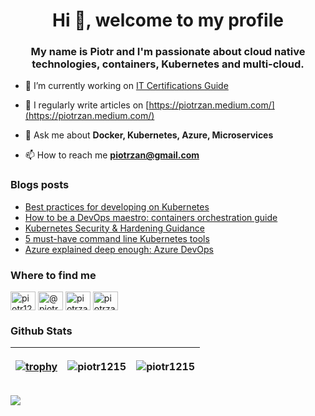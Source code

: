 <h1 align="center">Hi 👋, welcome to my profile</h1>
<h3 align="center">My name is Piotr and I'm passionate about cloud native technologies, containers, Kubernetes and multi-cloud.</h3>

- 🔭 I’m currently working on [IT Certifications Guide](https://www.itcertificationsguide.com/#/)

- 📝 I regularly write articles on [https://piotrzan.medium.com/](https://piotrzan.medium.com/)

- 💬 Ask me about **Docker, Kubernetes, Azure, Microservices**

- 📫 How to reach me **piotrzan@gmail.com**

### Blogs posts
<!-- BLOG-POST-LIST:START -->
- [Best practices for developing on Kubernetes](https://itnext.io/best-practices-for-developing-on-kubernetes-8fbdbba12538?source=rss-3c5c31a7d1d7------2)
- [How to be a DevOps maestro: containers orchestration guide](https://itnext.io/how-to-be-a-devops-maestro-containers-orchestration-guide-b2cf884eaed1?source=rss-3c5c31a7d1d7------2)
- [Kubernetes Security & Hardening Guidance](https://itnext.io/kubernetes-security-hardening-guidance-cf5fc48a9b3e?source=rss-3c5c31a7d1d7------2)
- [5 must-have command line Kubernetes tools](https://itnext.io/5-must-have-command-line-kubernetes-tools-b90bdb843ce6?source=rss-3c5c31a7d1d7------2)
- [Azure explained deep enough: Azure DevOps](https://itnext.io/azure-explained-deep-enough-azure-devops-210629b5480e?source=rss-3c5c31a7d1d7------2)
<!-- BLOG-POST-LIST:END -->

### Where to find me

<p align="left">
<a href="https://twitter.com/piotr1215" target="blank"><img align="center" src="https://cdn.jsdelivr.net/npm/simple-icons@3.0.1/icons/twitter.svg" alt="piotr1215" height="30" width="40" /></a>
<a href="https://medium.com/@piotrzan" target="blank"><img align="center" src="https://cdn.jsdelivr.net/npm/simple-icons@3.0.1/icons/medium.svg" alt="@piotrzan" height="30" width="40" /></a>
<a href="https://hub.docker.com/u/piotrzan" target="blank"><img align="center" src="https://cdn.jsdelivr.net/npm/simple-icons@3.0.1/icons/docker.svg" alt="piotrzan" height="30" width="40" /></a>
<a href="https://www.katacoda.com/decoder" target="blank"><img align="center" src="https://cdn.jsdelivr.net/npm/simple-icons@4.7.0/icons/katacoda.svg" alt="piotrzan" height="30" width="40" /></a></p>

### Github Stats

|[![trophy](https://github-profile-trophy.vercel.app/?username=piotr1215&theme=onedark&title=Stars,Followers,Commit,Repositories,Multilanguage&margin-w=15&margin-h=15)](https://github.com/ryo-ma/github-profile-trophy) | <p align="center"><img src="https://github-readme-stats.vercel.app/api/top-langs?username=piotr1215&show_icons=true&theme=dark&locale=en&layout=compact" alt="piotr1215" /></p> |<p align="center"><img align="center" src="https://github-readme-stats.vercel.app/api?username=piotr1215&show_icons=true&theme=dark&locale=en" alt="piotr1215" /></p> |
|--- | --- | ---|

![](https://komarev.com/ghpvc/?username=Piotr1215)
